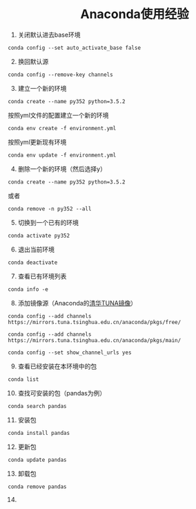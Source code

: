 # 　　　　　　Anaconda使用经验

1. 关闭默认进去base环境

  `conda config --set auto_activate_base false`

2. 换回默认源

  `conda config --remove-key channels`

3. 建立一个新的环境

  `conda create --name py352 python=3.5.2`

   按照yml文件的配置建立一个新的环境

  `conda env create -f environment.yml`

   按照yml更新现有环境

  `conda env update -f environment.yml`

4. 删除一个新的环境（然后选择y）

  `conda create --name py352 python=3.5.2`

   或者

  `conda remove -n py352 --all`

5. 切换到一个已有的环境

  `conda activate py352`

6. 退出当前环境

  `conda deactivate`

7. 查看已有环境列表

  `conda info -e`

8. 添加镜像源（Anaconda的[清华TUNA镜像](https://mirror.tuna.tsinghua.edu.cn/help/anaconda/)）

  `conda config --add channels https://mirrors.tuna.tsinghua.edu.cn/anaconda/pkgs/free/`

  `conda config --add channels https://mirrors.tuna.tsinghua.edu.cn/anaconda/pkgs/main/`

  `conda config --set show_channel_urls yes`

9. 查看已经安装在本环境中的包

  `conda list`

10. 查找可安装的包（pandas为例）

  `conda search pandas`

11. 安装包

  `conda install pandas`

12. 更新包

  `conda update pandas`

13. 卸载包

  `conda remove pandas`

14.

